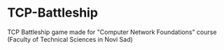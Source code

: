 # TCP-Battleship
TCP Battleship game made for "Computer Network Foundations" course (Faculty of Technical Sciences in Novi Sad)
